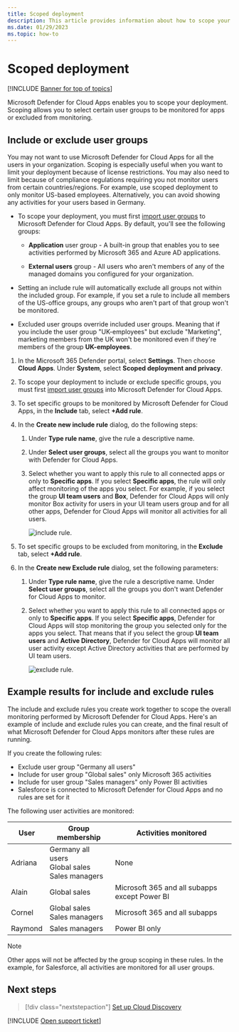 ```yaml
---
title: Scoped deployment
description: This article provides information about how to scope your Defender for Cloud Apps deployment, including and excluding specific users or groups.
ms.date: 01/29/2023
ms.topic: how-to
---
```

# Scoped deployment

[!INCLUDE [Banner for top of topics](includes/banner.md)]

Microsoft Defender for Cloud Apps enables you to scope your deployment. Scoping allows you to select certain user groups to be monitored for apps or excluded from monitoring.

## Include or exclude user groups

You may not want to use Microsoft Defender for Cloud Apps for all the users in your organization. Scoping is especially useful when you want to limit your deployment because of license restrictions. You may also need to limit because of compliance regulations requiring you not monitor users from certain countries/regions. For example, use scoped deployment to only monitor US-based employees. Alternatively, you can avoid showing any activities for your users based in Germany.

- To scope your deployment, you must first [import user groups](user-groups.md) to Microsoft Defender for Cloud Apps. By default, you'll see the following groups:

  - **Application** user group -  A built-in group that enables you to see activities performed by Microsoft 365 and Azure AD applications.

  - **External users** group - All users who aren't members of any of the managed domains you configured for your organization.

- Setting an include rule will automatically exclude all groups not within the included group. For example, if you set a rule to include all members of the US-office groups, any groups who aren't part of that group won't be monitored.

- Excluded user groups override included user groups. Meaning that if you include the user group "UK-employees" but exclude "Marketing", marketing members from the UK won't be monitored even if they're members of the group **UK-employees**.

1. In the Microsoft 365 Defender portal, select **Settings**. Then choose **Cloud Apps**. Under **System**, select **Scoped deployment and privacy**.

1. To scope your deployment to include or exclude specific groups, you must first [import user groups](user-groups.md) into Microsoft Defender for Cloud Apps.

1. To set specific groups to be monitored by Microsoft Defender for Cloud Apps, in the **Include** tab, select **+Add rule**.

1. In the **Create new include rule** dialog, do the following steps:

    1. Under **Type rule name**, give the rule a descriptive name.
    1. Under **Select user groups**, select all the groups you want to monitor with Defender for Cloud Apps.
    1. Select whether you want to apply this rule to all connected apps or only to **Specific apps**. If you select **Specific apps**, the rule will only affect monitoring of the apps you select. For example, if you select the group **UI team users** and **Box**, Defender for Cloud Apps will only monitor Box activity for users in your UI team users group and for all other apps, Defender for Cloud Apps will monitor all activities for all users.

        ![include rule.](media/include-rule.png)

1. To set specific groups to be excluded from monitoring, in the **Exclude** tab, select **+Add rule**.

1. In the **Create new Exclude rule** dialog, set the following parameters:

    1. Under **Type rule name**, give the rule a descriptive name.
    Under **Select user groups**, select all the groups you don't want Defender for Cloud Apps to monitor.
    1. Select whether you want to apply this rule to all connected apps or only to **Specific apps**. If you select **Specific apps**, Defender for Cloud Apps will stop monitoring the group you selected only for the apps you select. That means that if you select the group **UI team users** and **Active Directory**, Defender for Cloud Apps will monitor all user activity except Active Directory activities that are performed by UI team users.

       ![exclude rule.](media/exclude-rule.png)

## Example results for include and exclude rules

The include and exclude rules you create work together to scope the overall monitoring performed by Microsoft Defender for Cloud Apps. Here's an example of include and exclude rules you can create, and the final result of what Microsoft Defender for Cloud Apps monitors after these rules are running.

If you create the following rules:

- Exclude user group "Germany all users"
- Include for user group "Global sales" only Microsoft 365 activities
- Include for user group "Sales managers" only Power BI activities
- Salesforce is connected to Microsoft Defender for Cloud Apps and no rules are set for it

The following user activities are monitored:

|User|Group membership|Activities monitored|
|----|----|----|
|Adriana|Germany all users<br />Global sales<br />Sales managers|None|
|Alain|Global sales|Microsoft 365 and all subapps except Power BI|
|Cornel|Global sales<br />Sales managers|Microsoft 365 and all subapps|
|Raymond|Sales managers|Power BI only|

> [!NOTE]
> Other apps will not be affected by the group scoping in these rules.
> In the example, for Salesforce, all activities are monitored for all user groups.

## Next steps

> [!div class="nextstepaction"]
> [Set up Cloud Discovery](set-up-cloud-discovery.md)

[!INCLUDE [Open support ticket](includes/support.md)]  
